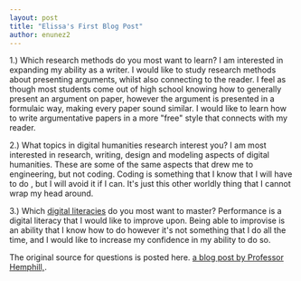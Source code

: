```yaml
---
layout: post
title: "Elissa's First Blog Post"
author: enunez2
---
```


1.) Which research methods do you most want to learn?
I am interested in expanding my ability as a writer. I would like to study research methods about presenting arguments, whilst also connecting to the reader. I feel as though most students come out of high school knowing how to generally present an argument on paper, however the argument is presented in a formulaic way, making every paper sound similar. I would like to learn how to write argumentative papers in a more "free" style that connects with my reader.

2.) What topics in digital humanities research interest you?
I am most interested in research, writing, design and modeling aspects of digital humanities. These are some of the same aspects that drew me to engineering, but not coding. Coding is something that I know that I will have to do , but I will avoid it if I can. It's just this other worldly thing that I cannot wrap my head around.

3.) Which [digital literacies](https://libbyh.github.io/research-methods-in-digital-humanities/#cultural-competencies) do you most want to master?
Performance is a digital literacy that I would like to improve upon. Being able to improvise is an ability that I know how to do however it's not something that I do all the time, and I would like to increase my confidence in my ability to do so.

The original source for questions is posted here. [a blog post by Professor Hemphill,](https://libbyh.github.io/methods-f16/first-things-first/).
